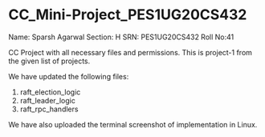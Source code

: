 # CC_Mini-Project_PES1UG20CS432

Name: Sparsh Agarwal
Section: H
SRN: PES1UG20CS432
Roll No:41

CC Project with all necessary files and permissions. This is project-1 from the given list of projects.

We have updated the following files:
1. raft_election_logic
2. raft_leader_logic
3. raft_rpc_handlers

We have also uploaded the terminal screenshot of implementation in Linux.
